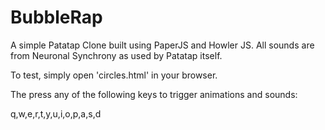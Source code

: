 # BubbleRap
A simple Patatap Clone built using PaperJS and Howler JS. All sounds are from Neuronal Synchrony as used by Patatap itself. 

To test, simply open 'circles.html' in your browser. 

The press any of the following keys to trigger animations and sounds: 

q,w,e,r,t,y,u,i,o,p,a,s,d
